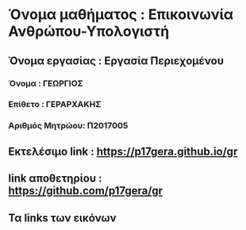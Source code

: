 # Όνομα μαθήματος : Επικοινωνία Ανθρώπου-Υπολογιστή
## Όνομα εργασίας : Εργασία Περιεχομένου
### Όνομα : ΓΕΩΡΓΙΟΣ
### Επίθετο : ΓΕΡΑΡΧΑΚΗΣ
### Αριθμός Μητρώου: Π2017005
 ## Eκτελέσιμο link : https://p17gera.github.io/gr
 ## link αποθετηρίου : https://github.com/p17gera/gr
 ## Τα links των εικόνων
